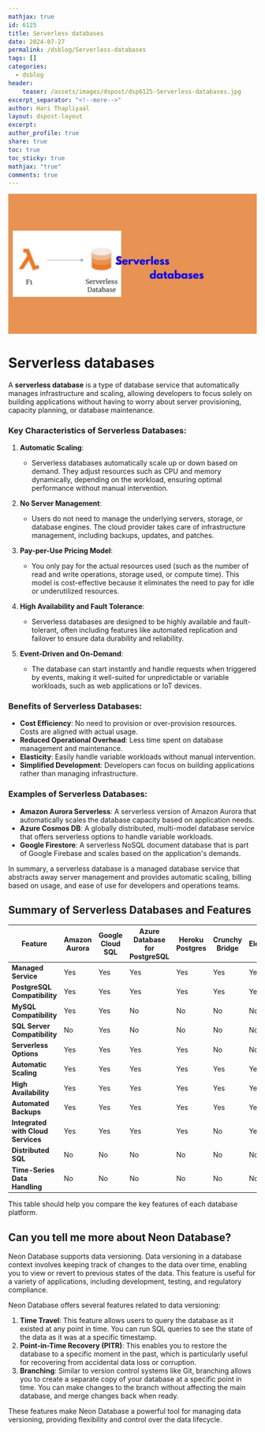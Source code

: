 ```yaml
---
mathjax: true
id: 6125
title: Serverless databases
date: 2024-07-27
permalink: /dsblog/Serverless-databases
tags: []
categories:
  - dsblog
header:
    teaser: /assets/images/dspost/dsp6125-Serverless-databases.jpg
excerpt_separator: "<!--more-->"   
author: Hari Thapliyaal   
layout: dspost-layout   
excerpt:   
author_profile: true   
share: true   
toc: true   
toc_sticky: true 
mathjax: "true"
comments: true
---
```


![Serverless-databases](/assets/images/dspost/dsp6125-Serverless-databases.jpg)

# Serverless databases

A **serverless database** is a type of database service that automatically manages infrastructure and scaling, allowing developers to focus solely on building applications without having to worry about server provisioning, capacity planning, or database maintenance. 

### Key Characteristics of Serverless Databases:

1. **Automatic Scaling**:
   - Serverless databases automatically scale up or down based on demand. They adjust resources such as CPU and memory dynamically, depending on the workload, ensuring optimal performance without manual intervention.

2. **No Server Management**:
   - Users do not need to manage the underlying servers, storage, or database engines. The cloud provider takes care of infrastructure management, including backups, updates, and patches.

3. **Pay-per-Use Pricing Model**:
   - You only pay for the actual resources used (such as the number of read and write operations, storage used, or compute time). This model is cost-effective because it eliminates the need to pay for idle or underutilized resources.

4. **High Availability and Fault Tolerance**:
   - Serverless databases are designed to be highly available and fault-tolerant, often including features like automated replication and failover to ensure data durability and reliability.

5. **Event-Driven and On-Demand**:
   - The database can start instantly and handle requests when triggered by events, making it well-suited for unpredictable or variable workloads, such as web applications or IoT devices.

### Benefits of Serverless Databases:

- **Cost Efficiency**: No need to provision or over-provision resources. Costs are aligned with actual usage.
- **Reduced Operational Overhead**: Less time spent on database management and maintenance.
- **Elasticity**: Easily handle variable workloads without manual intervention.
- **Simplified Development**: Developers can focus on building applications rather than managing infrastructure.

### Examples of Serverless Databases:

- **Amazon Aurora Serverless**: A serverless version of Amazon Aurora that automatically scales the database capacity based on application needs.
- **Azure Cosmos DB**: A globally distributed, multi-model database service that offers serverless options to handle variable workloads.
- **Google Firestore**: A serverless NoSQL document database that is part of Google Firebase and scales based on the application's demands.

In summary, a serverless database is a managed database service that abstracts away server management and provides automatic scaling, billing based on usage, and ease of use for developers and operations teams.

## Summary of Serverless Databases and Features

| Feature                         | Amazon Aurora       | Google Cloud SQL    | Azure Database for PostgreSQL | Heroku Postgres   | Crunchy Bridge      | ElephantSQL        | CockroachDB         | TimescaleDB         | Neon               |
|---------------------------------|---------------------|---------------------|------------------------------|-------------------|---------------------|--------------------|---------------------|---------------------|--------------------|
| **Managed Service**             | Yes                 | Yes                 | Yes                          | Yes               | Yes                 | Yes                | Yes                 | Yes                 | Yes                |
| **PostgreSQL Compatibility**    | Yes                 | Yes                 | Yes                          | Yes               | Yes                 | Yes                | Yes                 | Yes                 | Yes                |
| **MySQL Compatibility**         | Yes                 | Yes                 | No                           | No                | No                  | No                 | No                  | No                  | No                 |
| **SQL Server Compatibility**    | No                  | Yes                 | No                           | No                | No                  | No                 | No                  | No                  | No                 |
| **Serverless Options**          | Yes                 | Yes                 | Yes                          | Yes               | No                  | No                 | No                  | No                  | Yes                |
| **Automatic Scaling**           | Yes                 | Yes                 | Yes                          | Yes               | Yes                 | Yes                | Yes                 | Yes                 | Yes                |
| **High Availability**           | Yes                 | Yes                 | Yes                          | Yes               | Yes                 | Yes                | Yes                 | Yes                 | Yes                |
| **Automated Backups**           | Yes                 | Yes                 | Yes                          | Yes               | Yes                 | Yes                | Yes                 | Yes                 | Yes                |
| **Integrated with Cloud Services** | Yes             | Yes                 | Yes                          | Yes               | No                  | Yes                | Yes                 | Yes                 | Yes                |
| **Distributed SQL**             | No                  | No                  | No                           | No                | No                  | No                 | Yes                 | No                  | No                 |
| **Time-Series Data Handling**   | No                  | No                  | No                           | No                | No                  | No                 | No                  | Yes                 | No                 |

This table should help you compare the key features of each database platform.

## Can you tell me more about Neon Database?

Neon Database supports data versioning. Data versioning in a database context involves keeping track of changes to the data over time, enabling you to view or revert to previous states of the data. This feature is useful for a variety of applications, including development, testing, and regulatory compliance.

Neon Database offers several features related to data versioning:

1. **Time Travel**: This feature allows users to query the database as it existed at any point in time. You can run SQL queries to see the state of the data as it was at a specific timestamp.
2. **Point-in-Time Recovery (PITR)**: This enables you to restore the database to a specific moment in the past, which is particularly useful for recovering from accidental data loss or corruption.
3. **Branching**: Similar to version control systems like Git, branching allows you to create a separate copy of your database at a specific point in time. You can make changes to the branch without affecting the main database, and merge changes back when ready.

These features make Neon Database a powerful tool for managing data versioning, providing flexibility and control over the data lifecycle.